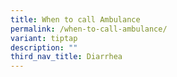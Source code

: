 ```yaml
---
title: When to call Ambulance
permalink: /when-to-call-ambulance/
variant: tiptap
description: ""
third_nav_title: Diarrhea
---
```

<p></p>